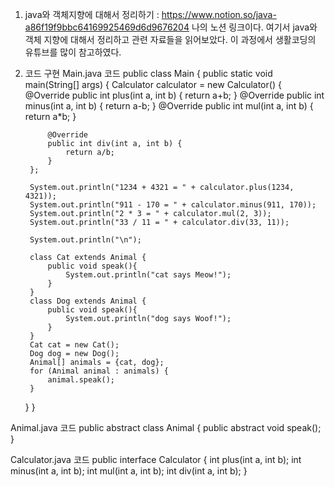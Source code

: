 1. java와 객체지향에 대해서 정리하기 : https://www.notion.so/java-a86f19f9bbc64169925469d6d9676204
나의 노션 링크이다. 여기서 java와 객체 지향에 대해서 정리하고 관련 자료들을 읽어보았다. 이 과정에서 생활코딩의 유튜브를 많이 참고하였다.

2. 코드 구현
Main.java 코드
public class Main {
    public static void main(String[] args) {
        Calculator calculator = new Calculator() {
            @Override
            public int plus(int a, int b) {
                return a+b;
            }
            @Override
            public int minus(int a, int b) {
                return a-b;
            }
            @Override
            public int mul(int a, int b) {
                return a*b;
            }

            @Override
            public int div(int a, int b) {
                return a/b;
            }
        };

        System.out.println("1234 + 4321 = " + calculator.plus(1234, 4321));
        System.out.println("911 - 170 = " + calculator.minus(911, 170));
        System.out.println("2 * 3 = " + calculator.mul(2, 3));
        System.out.println("33 / 11 = " + calculator.div(33, 11));

        System.out.println("\n");

        class Cat extends Animal {
            public void speak(){
                System.out.println("cat says Meow!");
            }
        }
        class Dog extends Animal {
            public void speak(){
                System.out.println("dog says Woof!");
            }
        }
        Cat cat = new Cat();
        Dog dog = new Dog();
        Animal[] animals = {cat, dog};
        for (Animal animal : animals) {
            animal.speak();
        }
    }
}

Animal.java 코드
public abstract class Animal {
    public abstract void speak();
}

Calculator.java 코드
public interface Calculator {
    int plus(int a, int b);
    int minus(int a, int b);
    int mul(int a, int b);
    int div(int a, int b);
}